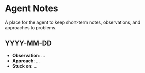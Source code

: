 # Agent Notes

A place for the agent to keep short-term notes, observations, and approaches to problems.

## YYYY-MM-DD

-   **Observation**: ...
-   **Approach**: ...
-   **Stuck on**: ...

